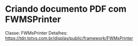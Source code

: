 # Criando documento PDF com FWMSPrinter

Classe: FWMsPrinter
Detalhes: https://tdn.totvs.com.br/display/public/framework/FWMsPrinter

